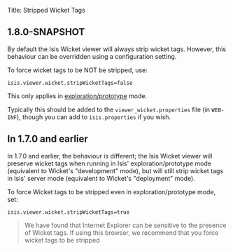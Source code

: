 Title: Stripped Wicket Tags

##  1.8.0-SNAPSHOT

By default the Isis Wicket viewer will always strip wicket tags.  However, this behaviour can be overridden using a configuration setting.

To force wicket tags to be NOT be stripped, use:

    isis.viewer.wicket.stripWicketTags=false

This only applies in [exploration/prototype](../../../reference/deployment-type.html) mode.

Typically this should be added to the `viewer_wicket.properties` file (in `WEB-INF`), though you can add to `isis.properties` if you wish.


## In 1.7.0 and earlier

In 1.7.0 and earlier, the behaviour is different; the Isis Wicket viewer will preserve wicket tags when running in Isis' exploration/prototype  mode (equivalent to Wicket's "development" mode), but will still strip wicket tags in Isis' server mode (equivalent to Wicket's "deployment" mode).

To force Wicket tags to be stripped even in exploration/prototype mode, set:

    isis.viewer.wicket.stripWicketTags=true

> We have found that Internet Explorer can be sensitive to the presence of Wicket tags.  If using this browser, we recommend that you force wicket tags to be stripped



